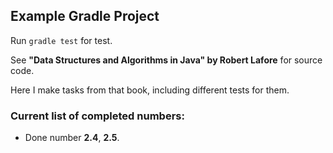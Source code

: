 ## Example Gradle Project

Run `gradle test` for test.

See **"Data Structures and Algorithms in Java" by Robert Lafore** for source code.

Here I make tasks from that book, including different tests for them.

### Current list of completed numbers:

- Done number **2.4**, **2.5**.